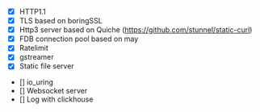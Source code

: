 - [x] HTTP1.1
- [x] TLS based on boringSSL
- [x] Http3 server based on Quiche (https://github.com/stunnel/static-curl)
- [x] FDB connection pool based on may
- [x] Ratelimit
- [x] gstreamer
- [x] Static file server
- [] io_uring
- [] Websocket server
- [] Log with clickhouse
